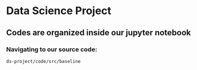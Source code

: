 # Data Science Project

## Codes are organized inside our jupyter notebook

### Navigating to our source code:
```sh
ds-project/code/src/baseline
```
